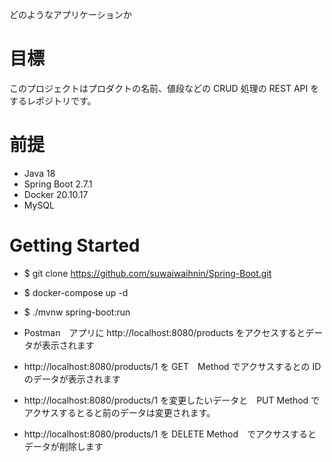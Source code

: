 どのようなアプリケーションか

# 目標

このプロジェクトはプロダクトの名前、値段などの CRUD 処理の REST API をするレポジトリです。

# 前提

- Java 18
- Spring Boot 2.7.1
- Docker 20.10.17
- MySQL 

# Getting Started

- $ git clone https://github.com/suwaiwaihnin/Spring-Boot.git

- $ docker-compose up -d

- $ ./mvnw spring-boot:run

- Postman　アプリに http://localhost:8080/products をアクセスするとデータが表示されます
- http://localhost:8080/products/1 を GET　Method でアクサスするとの ID　のデータが表示されます
- http://localhost:8080/products/1 を変更したいデータと　PUT Method でアクサスするとると前のデータは変更されます。
- http://localhost:8080/products/1 を DELETE Method　でアクサスするとデータが削除します

